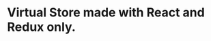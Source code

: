 # Virtual Store made with React and Redux only.

<!-- This project was bootstrapped with [Create React App](https://github.com/facebook/create-react-app). -->
